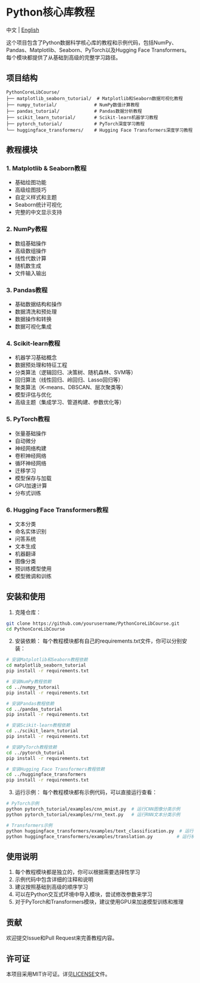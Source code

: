 # Python核心库教程

中文 | [English](README_EN.md)

这个项目包含了Python数据科学核心库的教程和示例代码，包括NumPy、Pandas、Matplotlib、Seaborn、PyTorch以及Hugging Face Transformers。每个模块都提供了从基础到高级的完整学习路径。

## 项目结构

```
PythonCoreLibCourse/
├── matplotlib_seaborn_tutorial/  # Matplotlib和Seaborn数据可视化教程
├── numpy_tutorial/              # NumPy数值计算教程
├── pandas_tutorial/             # Pandas数据分析教程
├── scikit_learn_tutorial/       # Scikit-learn机器学习教程
├── pytorch_tutorial/            # PyTorch深度学习教程
└── huggingface_transformers/    # Hugging Face Transformers深度学习教程
```

## 教程模块

### 1. Matplotlib & Seaborn教程
- 基础绘图功能
- 高级绘图技巧
- 自定义样式和主题
- Seaborn统计可视化
- 完整的中文显示支持

### 2. NumPy教程
- 数组基础操作
- 高级数组操作
- 线性代数计算
- 随机数生成
- 文件输入输出

### 3. Pandas教程
- 基础数据结构和操作
- 数据清洗和预处理
- 数据操作和转换
- 数据可视化集成

### 4. Scikit-learn教程
- 机器学习基础概念
- 数据预处理和特征工程
- 分类算法（逻辑回归、决策树、随机森林、SVM等）
- 回归算法（线性回归、岭回归、Lasso回归等）
- 聚类算法（K-means、DBSCAN、层次聚类等）
- 模型评估与优化
- 高级主题（集成学习、管道构建、参数优化等）

### 5. PyTorch教程
- 张量基础操作
- 自动微分
- 神经网络构建
- 卷积神经网络
- 循环神经网络
- 迁移学习
- 模型保存与加载
- GPU加速计算
- 分布式训练

### 6. Hugging Face Transformers教程
- 文本分类
- 命名实体识别
- 问答系统
- 文本生成
- 机器翻译
- 图像分类
- 预训练模型使用
- 模型微调和训练

## 安装和使用

1. 克隆仓库：
```bash
git clone https://github.com/yourusername/PythonCoreLibCourse.git
cd PythonCoreLibCourse
```

2. 安装依赖：
每个教程模块都有自己的requirements.txt文件，你可以分别安装：
```bash
# 安装Matplotlib和Seaborn教程依赖
cd matplotlib_seaborn_tutorial
pip install -r requirements.txt

# 安装NumPy教程依赖
cd ../numpy_tutorail
pip install -r requirements.txt

# 安装Pandas教程依赖
cd ../pandas_tutorial
pip install -r requirements.txt

# 安装Scikit-learn教程依赖
cd ../scikit_learn_tutorial
pip install -r requirements.txt

# 安装PyTorch教程依赖
cd ../pytorch_tutorial
pip install -r requirements.txt

# 安装Hugging Face Transformers教程依赖
cd ../huggingface_transformers
pip install -r requirements.txt
```

3. 运行示例：
每个教程模块都有示例代码，可以直接运行查看：
```bash
# PyTorch示例
python pytorch_tutorial/examples/cnn_mnist.py  # 运行CNN图像分类示例
python pytorch_tutorial/examples/rnn_text.py   # 运行RNN文本分类示例

# Transformers示例
python huggingface_transformers/examples/text_classification.py  # 运行文本分类示例
python huggingface_transformers/examples/translation.py         # 运行机器翻译示例
```

## 使用说明

1. 每个教程模块都是独立的，你可以根据需要选择性学习
2. 示例代码中包含详细的注释和说明
3. 建议按照基础到高级的顺序学习
4. 可以在Python交互式环境中导入模块，尝试修改参数来学习
5. 对于PyTorch和Transformers模块，建议使用GPU来加速模型训练和推理

## 贡献

欢迎提交Issue和Pull Request来完善教程内容。

## 许可证

本项目采用MIT许可证。详见[LICENSE](LICENSE)文件。
